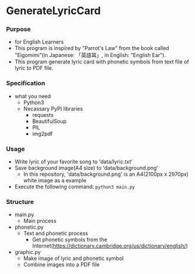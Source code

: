# GenerateLyricCard
### Purpose
- for English Learners
- This program is inspired by "Parrot's Law" from the book called "Eigomimi"(in Japanese: 「英語耳」, in English: "English Ear").
- This program generate lyric card with phonetic symbols from text file of lyric to PDF file.
### Specification
- what you need
    - Python3
    - Necassary PyPI libraries
        - requests
        - BeautifulSoup
        - PIL
        - img2pdf
### Usage
- Write lyric of your favorite song to 'data/lyric.txt'
- Save background image(A4 size) to 'data/background.png'
    - In this repository, 'data/background.png' is an A4(2100px x 2970px) white image as a example
- Execute the following command: `python3 main.py`
### Structure
- main.py
    - Main process
- phonetic.py
    - Text and phonetic process
        - Get phonetic symbols from the Internet(https://dictionary.cambridge.org/us/dictionary/english/)
- graphic.py
    - Make image of lyric and phonetic symbol
    - Combine images into a PDF file